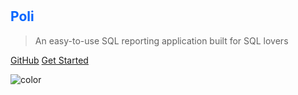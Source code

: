 # <h2 style="color: #0065FF;">Poli</h2>

> An easy-to-use SQL reporting application built for SQL lovers

[GitHub](https://github.com/shzlw/poli)
[Get Started](#Poli)

![color](#f6f9fc)